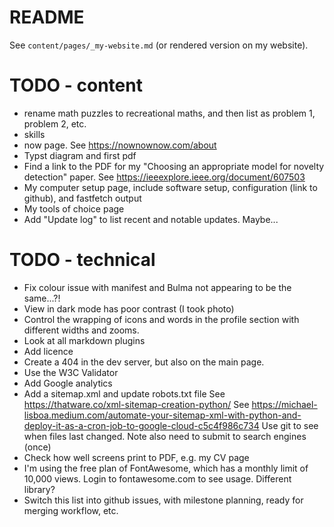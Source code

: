 # README

See `content/pages/_my-website.md` (or rendered version on my website).

# TODO - content

- rename math puzzles to recreational maths, and then list as problem 1, problem 2, etc.
- skills
- now page. See https://nownownow.com/about
- Typst diagram and first pdf
- Find a link to the PDF for my "Choosing an appropriate model for novelty detection" paper.
  See https://ieeexplore.ieee.org/document/607503
- My computer setup page, include software setup, configuration (link to github), and fastfetch output
- My tools of choice page
- Add "Update log" to list recent and notable updates. Maybe...

# TODO - technical

- Fix colour issue with manifest and Bulma not appearing to be the same...?!
- View in dark mode has poor contrast (I took photo)
- Control the wrapping of icons and words in the profile section with different widths and zooms.
- Look at all markdown plugins
- Add licence
- Create a 404 in the dev server, but also on the main page.
- Use the W3C Validator
- Add Google analytics
- Add a sitemap.xml and update robots.txt file
  See https://thatware.co/xml-sitemap-creation-python/
  See https://michael-lisboa.medium.com/automate-your-sitemap-xml-with-python-and-deploy-it-as-a-cron-job-to-google-cloud-c5c4f986c734
  Use git to see when files last changed.
  Note also need to submit to search engines (once)
- Check how well screens print to PDF, e.g. my CV page
- I'm using the free plan of FontAwesome, which has a monthly limit of 10,000 views. Login to fontawesome.com to see usage. Different library?
- Switch this list into github issues, with milestone planning, ready for merging workflow, etc.
